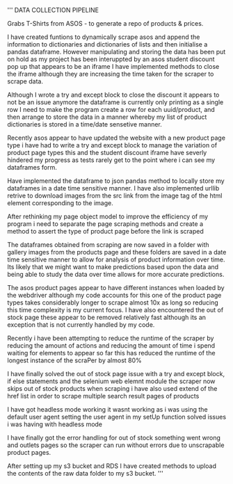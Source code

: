 '''
DATA COLLECTION PIPELINE

Grabs T-Shirts from ASOS - to generate a repo of products & prices. 

I have created funtions to dynamically scrape asos and append the information to dictionaries and dictionaries of lists and then initialise a pandas dataframe. However manipulating and storing the data has been put on hold as my project has been interuppted by an asos student discount pop up that appears to be an iframe
I have implemented methods to close the iframe although they are increasing the time taken for the scraper to scrape data.

Although I wrote a try and except block to close the discount it appears to not be an issue anymore the dataframe is currently only printing as a single row I need to make the program create a row for each uuid/product, and then arrange to store the data in a manner whereby my list of product dictionaries is stored in a time/date sensetive manner.

Recently asos appear to have updated the website with a new product page type i have had to write a try and except block to manage the variation of product page types this and the student discount iframe have severly hindered my progress as tests rarely get to the point where i can see my dataframes form.

Have implemented the dataframe to json pandas method to locally store my dataframes in a date time sensitive manner. I have also implemented urllib retrive to download images from the src link from the image tag of the html element corresponding to the image.

After rethinking my page object model to improve the efficiency of my program i need to separate the page scraping methods and create a method to assert the type of product page before the link is scraped

The dataframes obtained from scraping are now saved in a folder with gallery images from the products page and these folders are saved in a date time sensitive manner to allow for analysis of product information over time. Its likely that we might want to make predictions based upon the data and being able to study the data over time allows for more accurate predictions.

The asos product pages appear to have different instances when loaded by the webdriver although my code accounts for this one of the product page types takes considerably longer to scrape almost 10x as long so reducing this time complexity is my current focus. I have also encountered the out of stock page these appear to be removed relatively fast although its an exception that is not currently handled by my code.

Recently i have been attempting to reduce the runtime of the scraper by reducing the amount of actions and reducing the amount of time i spend waiting for elements to appear so far this has reduced the runtime of the longest instance of the scraPer by almost 80%

I have finally solved the out of stock page issue with a try and except block, if else statements and the selenium web elemnt module the scraper now skips out of stock products when scraping i have also used extend of the href list in order to scrape multiple search result pages of products

I have got headless mode working it wasnt working as i was using the default user agent setting the user agent in my setUp function solved issues i was having with headless mode

I have finally got the error handling for out of stock something went wrong and outlets pages so the scraper can run without errors due to unscrapable product pages.

After setting up my s3 bucket and RDS I have created methods to upload the contents of the raw data folder to my s3 bucket.
'''